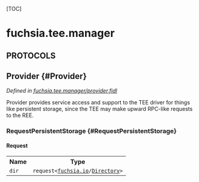 [TOC]

# fuchsia.tee.manager


## **PROTOCOLS**

## Provider {#Provider}
*Defined in [fuchsia.tee.manager/provider.fidl](https://fuchsia.googlesource.com/fuchsia/+/master/zircon/system/fidl/fuchsia-tee-manager/provider.fidl#13)*

<p>Provider provides service access and support to the TEE driver
for things like persistent storage, since the TEE may make upward RPC-like
requests to the REE.</p>

### RequestPersistentStorage {#RequestPersistentStorage}


#### Request
<table>
    <tr><th>Name</th><th>Type</th></tr>
    <tr>
            <td><code>dir</code></td>
            <td>
                <code>request&lt;<a class='link' href='../fuchsia.io/'>fuchsia.io</a>/<a class='link' href='../fuchsia.io/#Directory'>Directory</a>&gt;</code>
            </td>
        </tr></table>



















